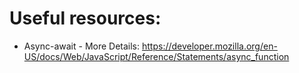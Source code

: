 # Useful resources:

- Async-await - More Details: https://developer.mozilla.org/en-US/docs/Web/JavaScript/Reference/Statements/async_function